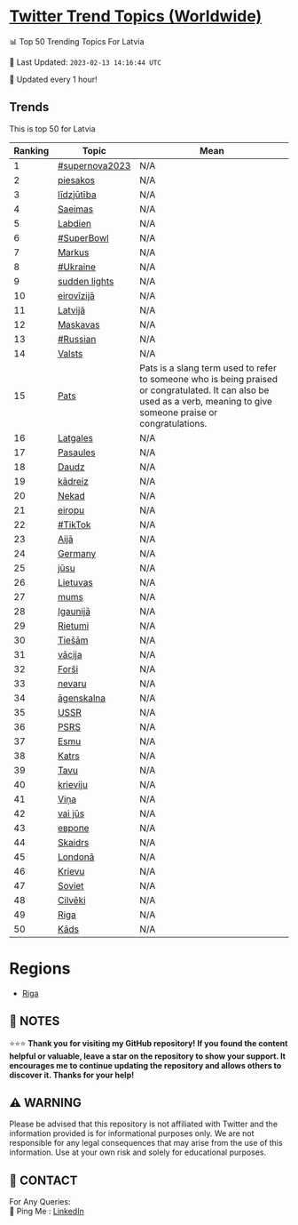 [Twitter Trend Topics (Worldwide)](https://github.com/ErcinDedeoglu/Twitter-Trend-Topics)
==========


📊 Top 50 Trending Topics For Latvia

📆 Last Updated: `2023-02-13 14:16:44 UTC`

🔧 Updated every 1 hour!


## Trends

This is top 50 for Latvia

| Ranking | Topic | Mean |
| ------- | ------------ | ------------ |
| 1 | [#supernova2023](http://twitter.com/search?q=%23supernova2023) | N/A |
| 2 | [piesakos](http://twitter.com/search?q=piesakos) | N/A |
| 3 | [līdzjūtība](http://twitter.com/search?q=l%c4%abdzj%c5%abt%c4%abba) | N/A |
| 4 | [Saeimas](http://twitter.com/search?q=Saeimas) | N/A |
| 5 | [Labdien](http://twitter.com/search?q=Labdien) | N/A |
| 6 | [#SuperBowl](http://twitter.com/search?q=%23SuperBowl) | N/A |
| 7 | [Markus](http://twitter.com/search?q=Markus) | N/A |
| 8 | [#Ukraine](http://twitter.com/search?q=%23Ukraine) | N/A |
| 9 | [sudden lights](http://twitter.com/search?q=sudden+lights) | N/A |
| 10 | [eirovīzijā](http://twitter.com/search?q=eirov%c4%abzij%c4%81) | N/A |
| 11 | [Latvijā](http://twitter.com/search?q=Latvij%c4%81) | N/A |
| 12 | [Maskavas](http://twitter.com/search?q=Maskavas) | N/A |
| 13 | [#Russian](http://twitter.com/search?q=%23Russian) | N/A |
| 14 | [Valsts](http://twitter.com/search?q=Valsts) | N/A |
| 15 | [Pats](http://twitter.com/search?q=Pats) | Pats is a slang term used to refer to someone who is being praised or congratulated. It can also be used as a verb, meaning to give someone praise or congratulations. |
| 16 | [Latgales](http://twitter.com/search?q=Latgales) | N/A |
| 17 | [Pasaules](http://twitter.com/search?q=Pasaules) | N/A |
| 18 | [Daudz](http://twitter.com/search?q=Daudz) | N/A |
| 19 | [kādreiz](http://twitter.com/search?q=k%c4%81dreiz) | N/A |
| 20 | [Nekad](http://twitter.com/search?q=Nekad) | N/A |
| 21 | [eiropu](http://twitter.com/search?q=eiropu) | N/A |
| 22 | [#TikTok](http://twitter.com/search?q=%23TikTok) | N/A |
| 23 | [Aijā](http://twitter.com/search?q=Aij%c4%81) | N/A |
| 24 | [Germany](http://twitter.com/search?q=Germany) | N/A |
| 25 | [jūsu](http://twitter.com/search?q=j%c5%absu) | N/A |
| 26 | [Lietuvas](http://twitter.com/search?q=Lietuvas) | N/A |
| 27 | [mums](http://twitter.com/search?q=mums) | N/A |
| 28 | [Igaunijā](http://twitter.com/search?q=Igaunij%c4%81) | N/A |
| 29 | [Rietumi](http://twitter.com/search?q=Rietumi) | N/A |
| 30 | [Tiešām](http://twitter.com/search?q=Tie%c5%a1%c4%81m) | N/A |
| 31 | [vācija](http://twitter.com/search?q=v%c4%81cija) | N/A |
| 32 | [Forši](http://twitter.com/search?q=For%c5%a1i) | N/A |
| 33 | [nevaru](http://twitter.com/search?q=nevaru) | N/A |
| 34 | [āgenskalna](http://twitter.com/search?q=%c4%81genskalna) | N/A |
| 35 | [USSR](http://twitter.com/search?q=USSR) | N/A |
| 36 | [PSRS](http://twitter.com/search?q=PSRS) | N/A |
| 37 | [Esmu](http://twitter.com/search?q=Esmu) | N/A |
| 38 | [Katrs](http://twitter.com/search?q=Katrs) | N/A |
| 39 | [Tavu](http://twitter.com/search?q=Tavu) | N/A |
| 40 | [krieviju](http://twitter.com/search?q=krieviju) | N/A |
| 41 | [Viņa](http://twitter.com/search?q=Vi%c5%86a) | N/A |
| 42 | [vai jūs](http://twitter.com/search?q=vai+j%c5%abs) | N/A |
| 43 | [европе](http://twitter.com/search?q=%d0%b5%d0%b2%d1%80%d0%be%d0%bf%d0%b5) | N/A |
| 44 | [Skaidrs](http://twitter.com/search?q=Skaidrs) | N/A |
| 45 | [Londonā](http://twitter.com/search?q=London%c4%81) | N/A |
| 46 | [Krievu](http://twitter.com/search?q=Krievu) | N/A |
| 47 | [Soviet](http://twitter.com/search?q=Soviet) | N/A |
| 48 | [Cilvēki](http://twitter.com/search?q=Cilv%c4%93ki) | N/A |
| 49 | [Riga](http://twitter.com/search?q=Riga) | N/A |
| 50 | [Kāds](http://twitter.com/search?q=K%c4%81ds) | N/A |



# Regions

* [Riga](</Latvia/Riga.md>)



## 📝 NOTES

⭐⭐⭐ **Thank you for visiting my GitHub repository! If you found the content helpful or valuable, leave a star on the repository to show your support. It encourages me to continue updating the repository and allows others to discover it. Thanks for your help!**


## ⚠️ WARNING

Please be advised that this repository is not affiliated with Twitter and the information provided is for informational purposes only. We are not responsible for any legal consequences that may arise from the use of this information. Use at your own risk and solely for educational purposes.


## 📨 CONTACT

 For Any Queries:  
            🏓 Ping Me : [LinkedIn](https://www.linkedin.com/in/ercindedeoglu/)
